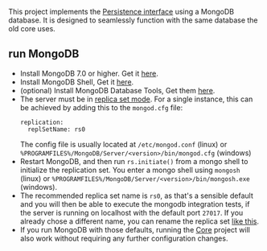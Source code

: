 ﻿This project implements the [Persistence interface](../Persistence) using a MongoDB database.
It is designed to seamlessly function with the same database the old core uses.

## run MongoDB

- Install MongoDB 7.0 or higher. Get it [here](https://www.mongodb.com/try/download/community).
- Install MongoDB Shell, Get it [here](https://www.mongodb.com/try/download/shell).
- (optional) Install MongoDB Database Tools, Get them [here](https://www.mongodb.com/try/download/database-tools).
- The server must be in [replica set mode](https://docs.mongodb.com/manual/tutorial/convert-standalone-to-replica-set/).
  For a single instance, this can be achieved by adding this to the `mongod.cfg` file:
  ```
  replication:
    replSetName: rs0
  ```
  The config file is usually located at `/etc/mongod.conf` (linux) or `%PROGRAMFILES%/MongoDB/Server/<version>/bin/mongod.cfg` (windows)
- Restart MongoDB, and then run `rs.initiate()` from a mongo shell to initialize the replication set. You enter a mongo shell using `mongosh` (linux) or `%PROGRAMFILES%/MongoDB/Server/<version>/bin/mongosh.exe` (windows).
- The recommended replica set name is `rs0`, as that's a sensible default
  and you will then be able to execute the mongodb integration tests,
  if the server is running on localhost with the default port `27017`.
  If you already chose a different name, you can rename the replica set [like this](https://stackoverflow.com/a/33400608/3688648).
- If you run MongoDB with those defaults, running the [Core](../Core)
  project will also work without requiring any further configuration changes.
